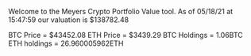 Welcome to the Meyers Crypto Portfolio Value tool. 
As of 05/18/21 at 15:47:59 our valuation is $138782.48 

BTC Price = $43452.08
 ETH Price = $3439.29
BTC Holdings = 1.06BTC
 ETH holdings = 26.960005962ETH 
